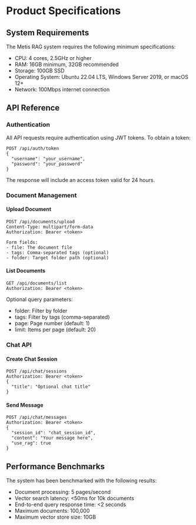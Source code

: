 # Product Specifications

## System Requirements

The Metis RAG system requires the following minimum specifications:
- CPU: 4 cores, 2.5GHz or higher
- RAM: 16GB minimum, 32GB recommended
- Storage: 100GB SSD
- Operating System: Ubuntu 22.04 LTS, Windows Server 2019, or macOS 12+
- Network: 100Mbps internet connection

## API Reference

### Authentication

All API requests require authentication using JWT tokens. To obtain a token:

```
POST /api/auth/token
{
  "username": "your_username",
  "password": "your_password"
}
```

The response will include an access token valid for 24 hours.

### Document Management

#### Upload Document

```
POST /api/documents/upload
Content-Type: multipart/form-data
Authorization: Bearer <token>

Form fields:
- file: The document file
- tags: Comma-separated tags (optional)
- folder: Target folder path (optional)
```

#### List Documents

```
GET /api/documents/list
Authorization: Bearer <token>
```

Optional query parameters:
- folder: Filter by folder
- tags: Filter by tags (comma-separated)
- page: Page number (default: 1)
- limit: Items per page (default: 20)

### Chat API

#### Create Chat Session

```
POST /api/chat/sessions
Authorization: Bearer <token>
{
  "title": "Optional chat title"
}
```

#### Send Message

```
POST /api/chat/messages
Authorization: Bearer <token>
{
  "session_id": "chat_session_id",
  "content": "Your message here",
  "use_rag": true
}
```

## Performance Benchmarks

The system has been benchmarked with the following results:
- Document processing: 5 pages/second
- Vector search latency: <50ms for 10k documents
- End-to-end query response time: <2 seconds
- Maximum documents: 100,000
- Maximum vector store size: 10GB
